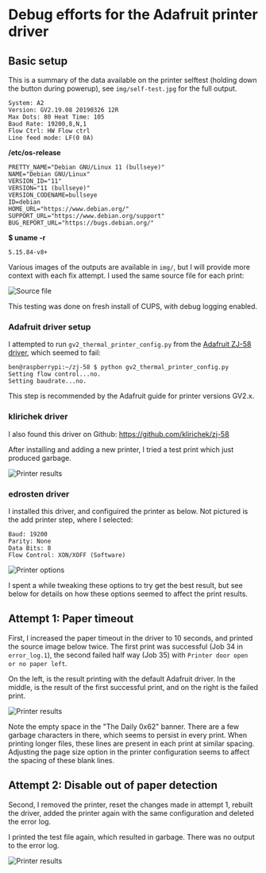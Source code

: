 # Debug efforts for the Adafruit printer driver

## Basic setup

This is a summary of the data available on the printer selftest (holding down the button during powerup), see `img/self-test.jpg` for the full output.

```
System: A2
Version: GV2.19.08 20190326 12R
Max Dots: 80 Heat Time: 105
Baud Rate: 19200,8,N,1
Flow Ctrl: HW Flow ctrl
Line feed mode: LF(0 0A)
```

**/etc/os-release**

```
PRETTY_NAME="Debian GNU/Linux 11 (bullseye)"
NAME="Debian GNU/Linux"
VERSION_ID="11"
VERSION="11 (bullseye)"
VERSION_CODENAME=bullseye
ID=debian
HOME_URL="https://www.debian.org/"
SUPPORT_URL="https://www.debian.org/support"
BUG_REPORT_URL="https://bugs.debian.org/"
```

**$ uname -r**

```
5.15.84-v8+
```

Various images of the outputs are available in `img/`, but I will provide more context with each fix attempt. I used the same source file for each print:

![Source file](img/source-file.png)

This testing was done on fresh install of CUPS, with debug logging enabled.

### Adafruit driver setup

I attempted to run `gv2_thermal_printer_config.py` from the [Adafruit ZJ-58 driver](https://github.com/adafruit/zj-58), which seemed to fail:

```
ben@raspberrypi:~/zj-58 $ python gv2_thermal_printer_config.py
Setting flow control...no.
Setting baudrate...no.
```

This step is recommended by the Adafruit guide for printer versions GV2.x.

### klirichek driver

I also found this driver on Github: https://github.com/klirichek/zj-58

After installing and adding a new printer, I tried a test print which just produced garbage.

![Printer results](img/output-community-driver.jpg)

### edrosten driver

I installed this driver, and configuired the printer as below. Not pictured is the add printer step, where I selected:

```
Baud: 19200
Parity: None
Data Bits: 8
Flow Control: XON/XOFF (Software)
```

![Printer options](img/options.png)

I spent a while tweaking these options to try get the best result, but see below for details on how these options seemed to affect the print results.


## Attempt 1: Paper timeout

First, I increased the paper timeout in the driver to 10 seconds, and printed the source image below twice. The first print was successful (Job 34 in `error_log.1`), the second failed half way (Job 35) with `Printer door open or no paper left`. 

On the left, is the result printing with the default Adafruit driver. In the middle, is the result of the first successful print, and on the right is the failed print.

![Printer results](img/output-1.jpg)

Note the empty space in the "The Daily 0x62" banner. There are a few garbage characters in there, which seems to persist in every print. When printing longer files, these lines are present in each print at similar spacing. Adjusting the page size option in the printer configuration seems to affect the spacing of these blank lines.


## Attempt 2: Disable out of paper detection

Second, I removed the printer, reset the changes made in attempt 1, rebuilt the driver, added the printer again with the same configuration and deleted the error log.

I printed the test file again, which resulted in garbage. There was no output to the error log.

![Printer results](img/output-2.jpg)